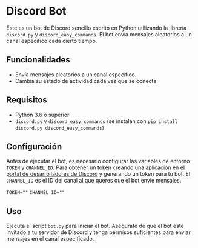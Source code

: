 
# Discord Bot

Este es un bot de Discord sencillo escrito en Python utilizando la librería `discord.py` y `discord_easy_commands`. El bot envía mensajes aleatorios a un canal específico cada cierto tiempo.

## Funcionalidades

- Envía mensajes aleatorios a un canal específico.
- Cambia su estado de actividad cada vez que se conecta.

## Requisitos

- Python 3.6 o superior
- `discord.py` y `discord_easy_commands` (se instalan con `pip install discord.py discord_easy_commands`)

## Configuración

Antes de ejecutar el bot, es necesario configurar las variables de entorno `TOKEN` y `CHANNEL_ID`. Para obtener un token creando una aplicación en [el portal de desarrolladores de Discord](https://discord.com/developers/applications) y generando un token para tu bot. El `CHANNEL_ID` es el ID del canal al que queres que el bot envíe mensajes.


`TOKEN=""`
`CHANNEL_ID=""`


## Uso

Ejecuta el script `bot.py` para iniciar el bot. Asegúrate de que el bot esté invitado a tu servidor de Discord y tenga permisos suficientes para enviar mensajes en el canal especificado.


